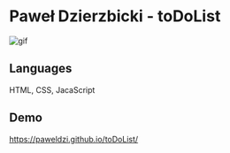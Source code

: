 # Paweł Dzierzbicki - toDoList

![gif](https://im3.ezgif.com/tmp/ezgif-3-6401bf9ba1.gif)

## Languages
HTML, CSS, JacaScript

## Demo 
https://paweldzi.github.io/toDoList/
